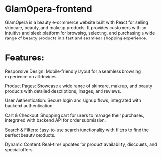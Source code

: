 # GlamOpera-frontend
GlamOpera is a beauty e-commerce website built with React for selling skincare, beauty, and makeup products. It provides customers with an intuitive and sleek platform for browsing, selecting, and purchasing a wide range of beauty products in a fast and seamless shopping experience.

# Features:
  Responsive Design: Mobile-friendly layout for a seamless browsing experience on all devices.
  
  Product Pages: Showcase a wide range of skincare, makeup, and beauty products with detailed descriptions, images, and reviews.
  
  User Authentication: Secure login and signup flows, integrated with backend authentication.
  
  Cart & Checkout: Shopping cart for users to manage their purchases, integrated with backend API for order submission.
  
  Search & Filters: Easy-to-use search functionality with filters to find the perfect beauty products.
  
  Dynamic Content: Real-time updates for product availability, discounts, and special offers.

